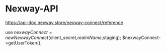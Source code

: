 # Nexway-API
https://api-doc.nexway.store/nexway-connect/reference

use
$nexwayConnect=new NexwayConnect($client_secret,$realmName,$staging);
$nexwayConnect->getUserToken();
